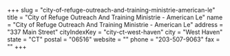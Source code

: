 +++
slug = "city-of-refuge-outreach-and-training-ministrie-american-le"
title = "City of Refuge Outreach And Training Ministrie - American Le"
name = "City of Refuge Outreach And Training Ministrie - American Le"
address = "337 Main Street"
cityIndexKey = "city-ct-west-haven"
city = "West Haven"
state = "CT"
postal = "06516"
website = ""
phone = "203-507-9063"
fax = ""
+++
